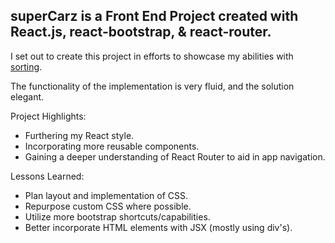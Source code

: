 ## superCarz is a Front End Project created with React.js, react-bootstrap, & react-router.

I set out to create this project in efforts to showcase my abilities with [sorting](src/Components/Functions/carSort.js).

The functionality of the implementation is very fluid, and the solution elegant.

Project Highlights:

- Furthering my React style.
- Incorporating more reusable components.
- Gaining a deeper understanding of React Router to aid in app navigation.

Lessons Learned:

- Plan layout and implementation of CSS.
- Repurpose custom CSS where possible.
- Utilize more bootstrap shortcuts/capabilities.
- Better incorporate HTML elements with JSX (mostly using div's).
